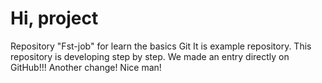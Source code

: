 # Hi, project
Repository "Fst-job" for learn the basics Git
It is example repository.
This repository is developing step by step.
We made an entry directly on GitHub!!!
Another change!
Nice man!
